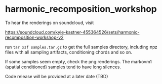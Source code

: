 # harmonic_recomposition_workshop

To hear the renderings on soundcloud, visit

https://soundcloud.com/kyle-kastner-455364526/sets/harmonic-recomposition-workshop-v2

run `tar xzf samples.tar.gz` to get the full samples directory, including npz files with all sampling artifacts, conditioning chords and so on.

If some samples seem empty, check the png renderings. The markovm1 (spatial conditioned) samples tend to have long silences.

Code release will be provided at a later date (TBD)

